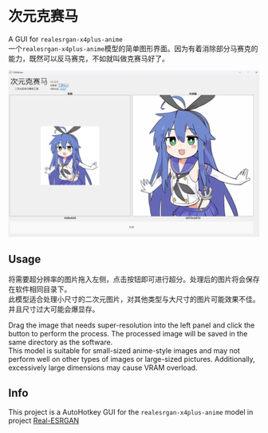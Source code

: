 # 次元克赛马

A GUI for `realesrgan-x4plus-anime`  
一个`realesrgan-x4plus-anime`模型的简单图形界面。因为有着消除部分马赛克的能力，既然可以反马赛克，不如就叫做克赛马好了。

![](https://raw.githubusercontent.com/Nigh/realesrgan-anime-ahk-GUI/refs/heads/main/showcase.png)

## Usage
将需要超分辨率的图片拖入左侧，点击按钮即可进行超分。处理后的图片将会保存在软件相同目录下。  
此模型适合处理小尺寸的二次元图片，对其他类型与大尺寸的图片可能效果不佳。并且尺寸过大可能会爆显存。

Drag the image that needs super-resolution into the left panel and click the button to perform the process. The processed image will be saved in the same directory as the software.  
This model is suitable for small-sized anime-style images and may not perform well on other types of images or large-sized pictures. Additionally, excessively large dimensions may cause VRAM overload.

## Info
This project is a AutoHotkey GUI for the `realesrgan-x4plus-anime` model in project [Real-ESRGAN](https://github.com/xinntao/Real-ESRGAN/)
